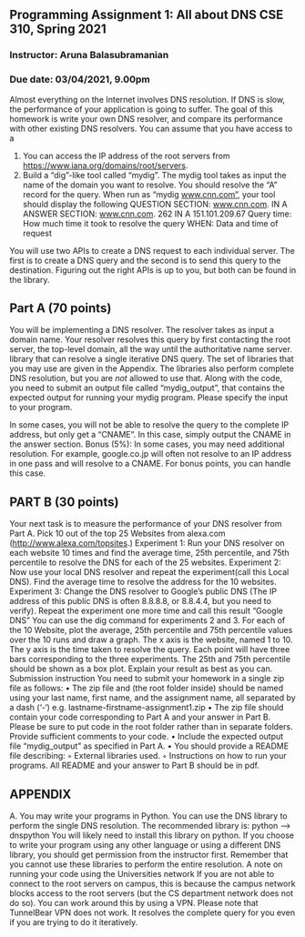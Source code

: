 ## Programming Assignment 1: All about DNS CSE 310, Spring 2021
### Instructor: Aruna Balasubramanian
### Due date: 03/04/2021, 9.00pm


Almost everything on the Internet involves DNS resolution. If DNS is slow, the performance of your application is going to suffer. The goal of this homework is write your own DNS resolver, and compare its performance with other existing DNS resolvers.
You can assume that you have access to a
1. You can access the IP address of the root servers from https://www.iana.org/domains/root/servers.
2. Build a “dig”-like tool called “mydig”. The mydig tool takes as input the name of the domain you want to resolve. You should resolve the “A” record for the query.
When run as “mydig www.cnn.com”, your tool should display the following
QUESTION SECTION: www.cnn.com. IN A
ANSWER SECTION:
www.cnn.com. 262 IN A 151.101.209.67
         Query time: How much time it took to resolve the query
         WHEN: Data and time of request
         
You will use two APIs to create a DNS request to each individual server. The first is to create a DNS query and the second is to send this query to the destination. Figuring out the right APIs is up to you, but both can be found in the library.


## Part A (70 points)
You will be implementing a DNS resolver. The resolver takes as input a domain name. Your resolver resolves this query by first contacting the root server, the top-level domain, all the way until the authoritative name server.
 library that can resolve a single iterative DNS
 query. The set of libraries that you may use are given in the Appendix. The libraries also
 perform complete DNS resolution, but you are *not* allowed to use that.
Along with the code, you need to submit an output file called “mydig_output”, that
contains the expected output for running your mydig program. Please specify the input
to your program.

In some cases, you will not be able to resolve the query to the complete IP address, but only get a “CNAME”. In this case, simply output the CNAME in the answer section.
 Bonus (5%): In some cases, you may need additional resolution. For example,
 google.co.jp will often not resolve to an IP address in one pass and will resolve to a
 CNAME. For bonus points, you can handle this case.
 
## PART B (30 points)
Your next task is to measure the performance of your DNS resolver from Part A. Pick 10 out of the top 25 Websites from alexa.com (http://www.alexa.com/topsites.)
 Experiment 1: Run your DNS resolver on each website 10 times and find the average time, 25th percentile, and 75th percentile to resolve the DNS for each of the 25 websites.
Experiment 2: Now use your local DNS resolver and repeat the experiment(call this Local DNS). Find the average time to resolve the address for the 10 websites.
Experiment 3: Change the DNS resolver to Google’s public DNS (The IP address of this public DNS is often 8.8.8.8, or 8.8.4.4, but you need to verify). Repeat the experiment one more time and call this result “Google DNS”
You can use the dig command for experiments 2 and 3.
For each of the 10 Website, plot the average, 25th percentile and 75th percentile values over the 10 runs and draw a graph. The x axis is the website, named 1 to 10. The y axis is the time taken to resolve the query. Each point will have three bars corresponding to the three experiments. The 25th and 75th percentile should be shown as a box plot.
Explain your result as best as you can.
Submission instruction
You need to submit your homework in a single zip file as follows:
• The zip file and (the root folder inside) should be named using your last name, first name, and the assignment name, all separated by a dash (‘-‘)
e.g. lastname-firstname-assignment1.zip
• The zip file should contain your code corresponding to Part A and your answer in Part B. Please be sure to put code in the root folder rather than in separate folders. Provide sufficient comments to your code.
• Include the expected output file “mydig_output” as specified in Part A.
• You should provide a README file describing:
◦ External libraries used.
◦ Instructions on how to run your programs.
All README and your answer to Part B should be in pdf.

## APPENDIX
A. You may write your programs in Python. You can use the DNS library to perform the single DNS resolution. The recommended library is:
python —> dnspython
You will likely need to install this library on python. If you choose to write your program using any other language or using a different DNS library, you should get permission from the instructor first. Remember that you cannot use these libraries to perform the entire resolution.
A note on running your code using the Universities network
If you are not able to connect to the root servers on campus, this is because the campus network blocks access to the root servers (but the CS department network does not do so). You can work around this by using a VPN. Please note that TunnelBear VPN does not work. It resolves the complete query for you even if you are trying to do it iteratively.
